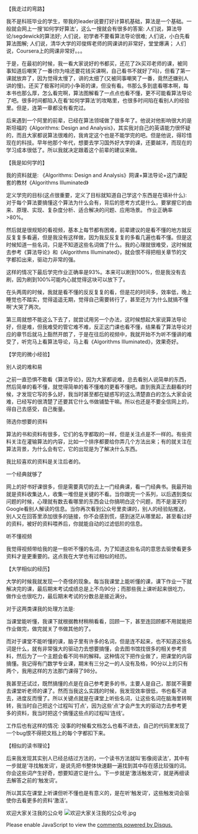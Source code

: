 【我走过的弯路】

我不是科班毕业的学生，带我的leader说要打好计算机基础，算法是一个基础。一般就会网上一搜‘如何学好算法’，这么一搜就会有很多的答案: 
人们说，算法导论/segdewick的算法好; 
人们说，初学者不要看算法导论很难; 
人们说，小白先看算法图解;
人们说，清华大学的邓俊辉老师的网课讲的非常好，堂堂爆满；
人们说，Coursera上的网课非常好。。。

于是，在最初的时候，我一看大家说好的书都买，还花了2k买邓老师的课，被同事知道后嘲笑了一番(你为啥还要花钱买课啊，自己看书不就好了吗)，但看了第一课就放弃了，因为觉得太慢了，讲的太细了(又被同事嘲笑了一番，竟然还嫌别人讲的慢)。还买了极客时间的小争哥的课，但没有看。书那么多到底看哪本啊，每本书也那么厚，怎么看完啊，算法图解看了一点点也看不懂，更不可能看算法导论了吧。很多时间都陷入在看‘如何学算法’的攻略里，也很多时间陷在看别人的经验里。但是，连第一章都没有看完过。

后来遇到一个阿里的前辈，已经在算法领域做了很多年了。他说对他影响很大的是斯坦福的《Algorithms: Design and Analysis》，其实我对自己的英语能力很怀疑的，而且大家都说算法很难的，我肯定这个也是不能学完的吧。但是他说，得珍惜现在的科技。早年他那个年代，想要去学习国外好大学的课，还要越洋，而现在的学习成本很低了。所以我就决定跟着这个前辈的建议来做。

【我是如何学的】

我的资料就是: 《Algorithms: Design and Analysis》网课+算法导论+这门课配套的教材《Algorithms Illuminated》

定义学完的目标(这点很重要，定义了目标就知道自己学这个东西是在填补什么):
对于每个算法要搞懂这个算法为什么会有，背后的思考方式是什么，要掌握它的由来、原理、实现、复杂度分析、适合解决的问题、应用场景。
作业正确率>80%。

然后就是很规矩的看视频，基本上每节都有困难，前辈建议的是看不懂的地方就反反复复多看遍，但是我没有这样做，因为我反反复复的多看几遍也看不懂。但是这时候知道一些名词，只是不知道这些名词做了什么。我的心理就很难受，这时候就去参考《算法导论》和《Algorithms Illuminated》，就会恨不得把相关章节的文字都扣出来，驱动力非常的强。

这样的情况下最后学完作业正确率是93%。本来可以刷到100%，但是我没有去刷，因为刷到100%可能内心就觉得这块可以放下了。

在头两周的时候，我就是看不懂的反反复复的看，但是花的时间多，效率低，晚上睡觉也不踏实，觉得遥遥无期，觉得自己需要转行了，甚至还为'为什么就搞不懂啊'大哭了两次。

第三周就想不能这么下去了，就尝试用另一个办法，这时候想起大家说算法导论好，但是难，但我难受的管它难不难，反正这门课也看不懂，结果看了算法导论对应的章节后就马上豁然开朗了，于是在往后的视频中，我就开始不为听不懂讲的难受了，听完马上看算法导论，马上看《Algorithms Illuminated》，效果奇好。

【学完的微小经验】

别人说的难和易

之前一直恐惧不敢看《算法导论》，因为大家都说难，总去看别人说简单的东西，然后简单的看不懂，就觉得简单的看不懂难的更看不懂吧。直到我真正去翻看的时候，才发现它写的多么好，我当时甚至都在疑惑写的这么清楚直白的怎么大家会说难，已经写的很清楚了还要其它什么书做铺垫干嘛。所以也还是不要全信网上的，得自己去感受，自己衡量。

筛选你想要的资料

算法的书和资料有很多，它们的名字都取的一样，但是关注点是不一样的。有些资料关注在灌输算法的内容，比如一个排序都要给你弄几个方法出来；有的就关注在算法背景，为什么会有它，它的出现是为了解决什么东西。

我比较喜欢的资料是关注后者的。

一个经典就够了

网上的好书好课很多，但是需要真切的去上一门经典课，看一门经典书。我最开始就是资料收集达人，收集一堆但是关键的不看。当你跟完一个系列，以后遇到类似问题的时候，心理就有数去看哪里的东西会让你搞明白这个问题，而不是漫天的Google看别人解读的信息。当你再次看到公众号里卖课的，别人的经验贴推送，别人又在回答里添加很多的链接，你不会感到慌，感到迷茫从哪里起，甚至看过好的资料，被好的资料喂养后，你就能自动的过滤低阶的信息。

听不懂视频

我觉得视频带给我的是一些听不懂的名词，为了知道这些名词的意思去驱使看更多资料才是更重要的。这点我在大学也有过相似的经历。

【大学相似的经历】

大学的时候我就发现一个奇怪的现象。每当我课堂上能听懂的课，课下作业一下就解决完的课，最后期末考试成绩总是上不鸟90分；而那些我上课听起来很吃力，做作业也很吃力，最后期末考试的分数总是接近满分。

对于这两类课我的处理方法是:

当课堂能听懂，我课下就根据教材稍稍看看，回顾一下，甚至连回顾都不用就能把作业做完，做完就关了书做其他的了。

而对于课堂不能听懂的课，脑子里有许多的名词，但是连不起来，也不知道这些名词是什么，就有非常强大的驱动力去想要搞懂，会去图书馆找很多的相关参考资料，然后为了一个主题会看不同书的解释。这种情况下把作业做了，把课堂的内容搞懂。我记得有门数学专业课，期末有三分之一的人没有及格，90分以上的只有两个，我用这样的方法那门课得了98分。

我甚至还试过，既然搞懂的点是在自己参考更多的书，主要人是自己，那就不需要去课堂听老师的课了。然而当我这么实践的时候，我发现效率很低，书也看不进去，进度反而慢了。所以关键点就是在课堂上听些名词，让这些名词在脑海里转啊转，我当时自己把这个过程叫‘打点’，因为这些‘点’才会产生大的驱动力去参考更多的资料，我当时把这个搞懂这些点的过程叫‘连线’。

工作后也有这样的情况: 没事的时候看文档怎么也看不进去，自己的代码里发现了一个bug恨不得把文档上的每个字都扣下来。

【相似的读书理论】

后来我发现其实别人已经总结过方法的，一个读书方法就叫‘影像阅读法’，其中有一步就是‘寻找触发词’，是说先把书整体快速翻一遍找到其中存在感比较强的词。你会这些词产生好奇，想要知道它是什么。下一步就是‘激活触发词’，就是再细读去解答之前的‘触发词’。

所以其实在课堂上听课但听不懂也是有意义的，是在听‘触发词’，这些触发词会驱使你去看更多的资料‘激活’。


欢迎大家关注我的公众号
![欢迎大家关注我的公众号.jpg](https://upload-images.jianshu.io/upload_images/2645613-9bab5135661deed6.jpg?imageMogr2/auto-orient/strip%7CimageView2/2/w/1240)

<div id="disqus_thread"></div>
<script>

/**
*  RECOMMENDED CONFIGURATION VARIABLES: EDIT AND UNCOMMENT THE SECTION BELOW TO INSERT DYNAMIC VALUES FROM YOUR PLATFORM OR CMS.
*  LEARN WHY DEFINING THESE VARIABLES IS IMPORTANT: https://disqus.com/admin/universalcode/#configuration-variables*/
/*
var disqus_config = function () {
this.page.url = PAGE_URL;  // Replace PAGE_URL with your page's canonical URL variable
this.page.identifier = PAGE_IDENTIFIER; // Replace PAGE_IDENTIFIER with your page's unique identifier variable
};
*/
(function() { // DON'T EDIT BELOW THIS LINE
var d = document, s = d.createElement('script');
s.src = 'https://sixiu.disqus.com/embed.js';
s.setAttribute('data-timestamp', +new Date());
(d.head || d.body).appendChild(s);
})();
</script>
<noscript>Please enable JavaScript to view the <a href="https://disqus.com/?ref_noscript">comments powered by Disqus.</a></noscript>
